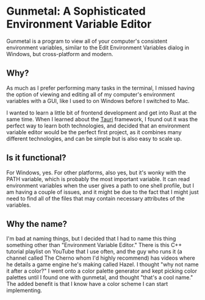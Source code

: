 # Gunmetal: A Sophisticated Environment Variable Editor

Gunmetal is a program to view all of your computer's consistent environment variables, similar to the Edit Environment Variables dialog in Windows, but cross-platform and modern.

## Why?

As much as I prefer performing many tasks in the terminal, I missed having the option of viewing and editing all of my computer's environment variables with a GUI, like I used to on Windows before I switched to Mac.

I wanted to learn a little bit of frontend development and get into Rust at the same time. When I learned about the [Tauri](https://www.youtube.com/watch?v=-X8evddpu7M) framework,
I found out it was the perfect way to learn both technologies, and decided that an environment variable editor would be the perfect first project, as it combines many different technologies, and can be simple but is also easy to scale up.

## Is it functional?

For Windows, yes. For other platforms, also yes, but it's wonky with the PATH variable, which is probably the most important variable. It can read environment variables when the user gives a path to one shell profile, but I am having a couple of issues, and it might be due to the fact that I might just need to find all of the files that may contain necessary attributes of the variables.

## Why the name?

I'm bad at naming things, but I decided that I had to name this thing something other than "Environment Variable Editor."
There is this C++ tutorial playlist on YouTube that I use often, and the guy who runs it (a channel called The Cherno whom I'd highly recommend) has videos where he details a game engine he's making called Hazel. I thought "why not name it after a color?"
I went onto a color palette generator and kept picking color palettes until I found one with gunmetal, and thought "that's a cool name."
The added benefit is that I know have a color scheme I can start implementing.
